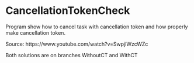 # CancellationTokenCheck
<p>Program show how to cancel task with cancellation token and how properly make cancellation token.<p>
<p>Source: https://www.youtube.com/watch?v=SwpjlWzcWZc</p>
<p>Both solutions are on branches WithoutCT and WithCT</p>
